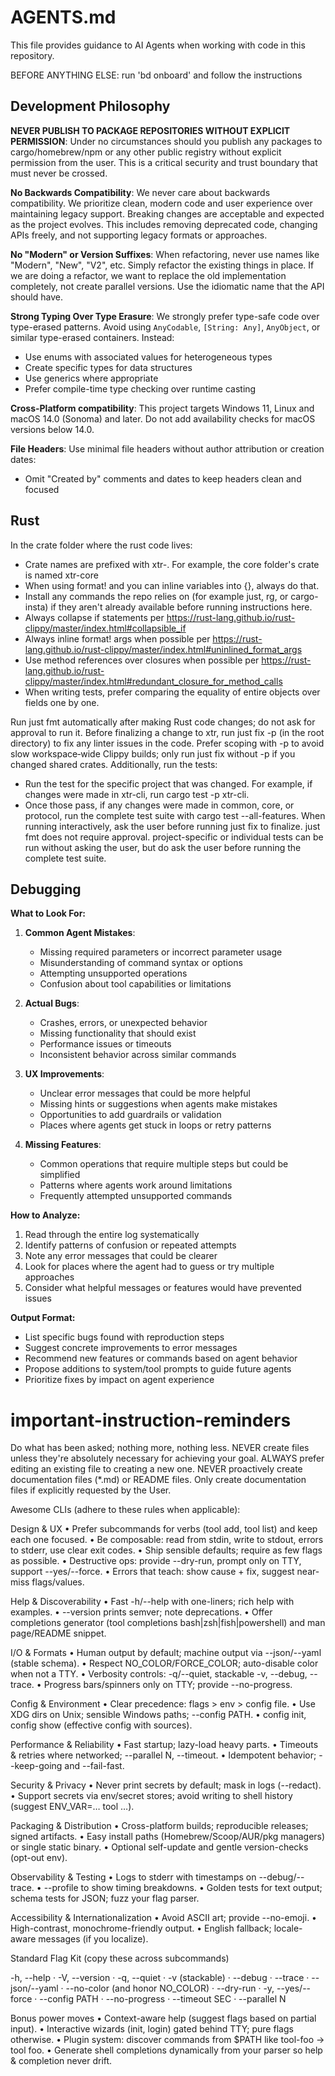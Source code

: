# AGENTS.md

This file provides guidance to AI Agents when working with code in this repository.

BEFORE ANYTHING ELSE: run 'bd onboard' and follow the instructions

## Development Philosophy

**NEVER PUBLISH TO PACKAGE REPOSITORIES WITHOUT EXPLICIT PERMISSION**: Under no circumstances should you publish any packages to cargo/homebrew/npm or any other public registry without explicit permission from the user. This is a critical security and trust boundary that must never be crossed.

**No Backwards Compatibility**: We never care about backwards compatibility. We prioritize clean, modern code and user experience over maintaining legacy support. Breaking changes are acceptable and expected as the project evolves. This includes removing deprecated code, changing APIs freely, and not supporting legacy formats or approaches.

**No "Modern" or Version Suffixes**: When refactoring, never use names like "Modern", "New", "V2", etc. Simply refactor the existing things in place. If we are doing a refactor, we want to replace the old implementation completely, not create parallel versions. Use the idiomatic name that the API should have.

**Strong Typing Over Type Erasure**: We strongly prefer type-safe code over type-erased patterns. Avoid using `AnyCodable`, `[String: Any]`, `AnyObject`, or similar type-erased containers. Instead:

- Use enums with associated values for heterogeneous types
- Create specific types for data structures
- Use generics where appropriate
- Prefer compile-time type checking over runtime casting

**Cross-Platform compatibility**: This project targets Windows 11, Linux and macOS 14.0 (Sonoma) and later. Do not add availability checks for macOS versions below 14.0.

**File Headers**: Use minimal file headers without author attribution or creation dates:

- Omit "Created by" comments and dates to keep headers clean and focused

## Rust

In the crate folder where the rust code lives:

- Crate names are prefixed with xtr-. For example, the core folder's crate is named xtr-core
- When using format! and you can inline variables into {}, always do that.
- Install any commands the repo relies on (for example just, rg, or cargo-insta) if they aren't already available before running instructions here.
- Always collapse if statements per <https://rust-lang.github.io/rust-clippy/master/index.html#collapsible_if>
- Always inline format! args when possible per <https://rust-lang.github.io/rust-clippy/master/index.html#uninlined_format_args>
- Use method references over closures when possible per <https://rust-lang.github.io/rust-clippy/master/index.html#redundant_closure_for_method_calls>
- When writing tests, prefer comparing the equality of entire objects over fields one by one.

Run just fmt automatically after making Rust code changes; do not ask for approval to run it. Before finalizing a change to xtr, run just fix -p <project> (in the root directory) to fix any linter issues in the code. Prefer scoping with -p to avoid slow workspace‑wide Clippy builds; only run just fix without -p if you changed shared crates. Additionally, run the tests:

- Run the test for the specific project that was changed. For example, if changes were made in xtr-cli, run cargo test -p xtr-cli.
- Once those pass, if any changes were made in common, core, or protocol, run the complete test suite with cargo test --all-features. When running interactively, ask the user before running just fix to finalize. just fmt does not require approval. project-specific or individual tests can be run without asking the user, but do ask the user before running the complete test suite.

## Debugging

**What to Look For:**

1. **Common Agent Mistakes**:
   - Missing required parameters or incorrect parameter usage
   - Misunderstanding of command syntax or options
   - Attempting unsupported operations
   - Confusion about tool capabilities or limitations

2. **Actual Bugs**:
   - Crashes, errors, or unexpected behavior
   - Missing functionality that should exist
   - Performance issues or timeouts
   - Inconsistent behavior across similar commands

3. **UX Improvements**:
   - Unclear error messages that could be more helpful
   - Missing hints or suggestions when agents make mistakes
   - Opportunities to add guardrails or validation
   - Places where agents get stuck in loops or retry patterns

4. **Missing Features**:
   - Common operations that require multiple steps but could be simplified
   - Patterns where agents work around limitations
   - Frequently attempted unsupported commands

**How to Analyze:**

1. Read through the entire log systematically
2. Identify patterns of confusion or repeated attempts
3. Note any error messages that could be clearer
4. Look for places where the agent had to guess or try multiple approaches
5. Consider what helpful messages or features would have prevented issues

**Output Format:**

- List specific bugs found with reproduction steps
- Suggest concrete improvements to error messages
- Recommend new features or commands based on agent behavior
- Propose additions to system/tool prompts to guide future agents
- Prioritize fixes by impact on agent experience

# important-instruction-reminders

Do what has been asked; nothing more, nothing less.
NEVER create files unless they're absolutely necessary for achieving your goal.
ALWAYS prefer editing an existing file to creating a new one.
NEVER proactively create documentation files (\*.md) or README files. Only create documentation files if explicitly requested by the User.

Awesome CLIs (adhere to these rules when applicable):

Design & UX
• Prefer subcommands for verbs (tool add, tool list) and keep each one focused.
• Be composable: read from stdin, write to stdout, errors to stderr, use clear exit codes.
• Ship sensible defaults; require as few flags as possible.
• Destructive ops: provide --dry-run, prompt only on TTY, support --yes/--force.
• Errors that teach: show cause + fix, suggest near-miss flags/values.

Help & Discoverability
• Fast -h/--help with one-liners; rich help <subcmd> with examples.
• --version prints semver; note deprecations.
• Offer completions generator (tool completions bash|zsh|fish|powershell) and man page/README snippet.

I/O & Formats
• Human output by default; machine output via --json/--yaml (stable schema).
• Respect NO_COLOR/FORCE_COLOR; auto-disable color when not a TTY.
• Verbosity controls: -q/--quiet, stackable -v, --debug, --trace.
• Progress bars/spinners only on TTY; provide --no-progress.

Config & Environment
• Clear precedence: flags > env > config file.
• Use XDG dirs on Unix; sensible Windows paths; --config PATH.
• config init, config show (effective config with sources).

Performance & Reliability
• Fast startup; lazy-load heavy parts.
• Timeouts & retries where networked; --parallel N, --timeout.
• Idempotent behavior; --keep-going and --fail-fast.

Security & Privacy
• Never print secrets by default; mask in logs (--redact).
• Support secrets via env/secret stores; avoid writing to shell history (suggest ENV_VAR=… tool …).

Packaging & Distribution
• Cross-platform builds; reproducible releases; signed artifacts.
• Easy install paths (Homebrew/Scoop/AUR/pkg managers) or single static binary.
• Optional self-update and gentle version-checks (opt-out env).

Observability & Testing
• Logs to stderr with timestamps on --debug/--trace.
• --profile to show timing breakdowns.
• Golden tests for text output; schema tests for JSON; fuzz your flag parser.

Accessibility & Internationalization
• Avoid ASCII art; provide --no-emoji.
• High-contrast, monochrome-friendly output.
• English fallback; locale-aware messages (if you localize).

Standard Flag Kit (copy these across subcommands)

-h, --help · -V, --version · -q, --quiet · -v (stackable) · --debug · --trace · --json/--yaml · --no-color (and honor NO_COLOR) · --dry-run · -y, --yes/--force · --config PATH · --no-progress · --timeout SEC · --parallel N

Bonus power moves
• Context-aware help (suggest flags based on partial input).
• Interactive wizards (init, login) gated behind TTY; pure flags otherwise.
• Plugin system: discover commands from $PATH like tool-foo → tool foo.
• Generate shell completions dynamically from your parser so help & completion never drift.
